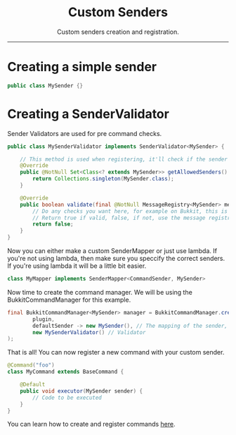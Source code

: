 <center><h1>Custom Senders</h1></center>
<center>
<p>Custom senders creation and registration.</p>
</center>

---

# Creating a simple sender
```java
public class MySender {}
```

# Creating a SenderValidator
Sender Validators are used for pre command checks.
```java
public class MySenderValidator implements SenderValidator<MySender> {

    // This method is used when registering, it'll check if the sender declared in the command method is valid or not
    @Override
    public @NotNull Set<Class<? extends MySender>> getAllowedSenders() {
        return Collections.singleton(MySender.class);
    }

    @Override
    public boolean validate(final @NotNull MessageRegistry<MySender> messageRegistry, final @NotNull SubCommand<MySender> subCommand, final @NotNull MySender sender) {
        // Do any checks you want here, for example on Bukkit, this is where it checks if the subcommand is console only, or player only, etc
        // Return true if valid, false, if not, use the message registry to send messages to the player if you want
        return false;
    }
}
```
Now you can either make a custom SenderMapper or just use lambda.
If you're not using lambda, then make sure you speccify the correct senders. If you're using lambda it will be a little bit easier.
```java
class MyMapper implements SenderMapper<CommandSender, MySender>
```
Now time to create the command manager. We will be using the BukkitCommandManager for this example.
```java
final BukkitCommandManager<MySender> manager = BukkitCommandManager.create(
        plugin,
        defaultSender -> new MySender(), // The mapping of the sender, pass a new instance if you don't want lambda
        new MySenderValidator() // Validator
);
```
That is all! You can now register a new command with your custom sender.
```java
@Command("foo")
class MyCommand extends BaseCommand {

	@Default
	public void executor(MySender sender) {
		// Code to be executed
	}
}
```
You can learn how to create and register commands [here](/library/triumph-cmds/commands).